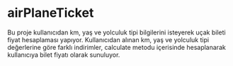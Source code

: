 # airPlaneTicket
Bu proje kullanıcıdan km, yaş ve yolculuk tipi bilgilerini isteyerek uçak bileti fiyat hesaplaması yapıyor. 
Kullanıcıdan alınan km, yaş ve yolculuk tipi değerlerine göre farklı indirimler, calculate metodu içerisinde hesaplanarak kullanıcıya bilet fiyatı olarak sunuluyor.
